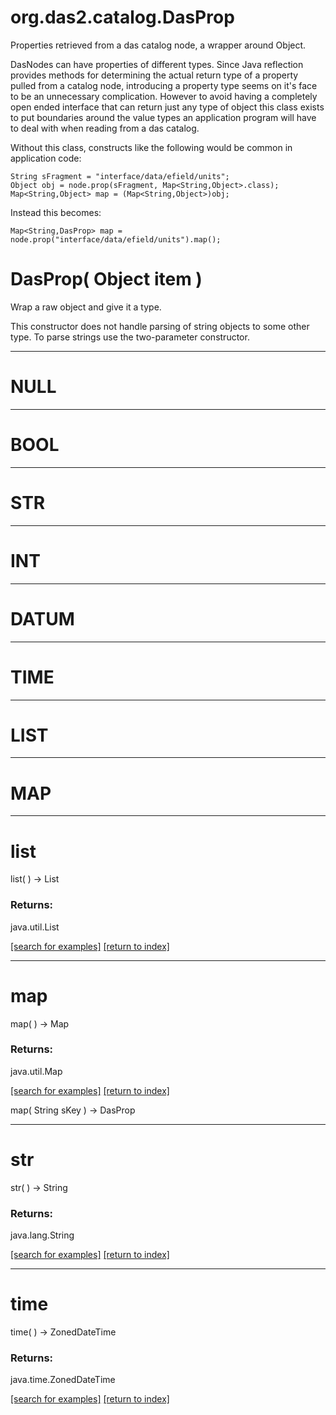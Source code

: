 # org.das2.catalog.DasProp

Properties retrieved from a das catalog node, a wrapper around Object.  

 DasNodes can have properties of different types.  Since Java reflection provides
 methods for determining the actual return type of a property pulled from a catalog
 node, introducing a property type seems on it's face to be an unnecessary 
 complication.  However to avoid having a completely open ended interface that can
 return just any type of object this class exists to put boundaries around the
 value types an application program will have to deal with when reading from a das
 catalog.  
 
 Without this class, constructs like the following would be common in application
 code:
 
    String sFragment = "interface/data/efield/units";
    Object obj = node.prop(sFragment, Map<String,Object>.class);
    Map<String,Object> map = (Map<String,Object>)obj;
 
 Instead this becomes:
   
    Map<String,DasProp> map = node.prop("interface/data/efield/units").map();

# DasProp( Object item )
Wrap a raw object and give it a type.
 
 This constructor does not handle parsing of string objects to some
 other type.  To parse strings use the two-parameter constructor.

***
<a name="NULL"></a>
# NULL



***
<a name="BOOL"></a>
# BOOL



***
<a name="STR"></a>
# STR



***
<a name="INT"></a>
# INT



***
<a name="DATUM"></a>
# DATUM



***
<a name="TIME"></a>
# TIME



***
<a name="LIST"></a>
# LIST



***
<a name="MAP"></a>
# MAP



***
<a name="list"></a>
# list
list(  ) &rarr; List



### Returns:
java.util.List


<a href="https://github.com/autoplot/dev/search?q=list&unscoped_q=list">[search for examples]</a>
<a href="https://github.com/autoplot/documentation/blob/master/javadoc/index-all.md">[return to index]</a>

***
<a name="map"></a>
# map
map(  ) &rarr; Map



### Returns:
java.util.Map


<a href="https://github.com/autoplot/dev/search?q=map&unscoped_q=map">[search for examples]</a>
<a href="https://github.com/autoplot/documentation/blob/master/javadoc/index-all.md">[return to index]</a>

map( String sKey ) &rarr; DasProp<br>
***
<a name="str"></a>
# str
str(  ) &rarr; String



### Returns:
java.lang.String


<a href="https://github.com/autoplot/dev/search?q=str&unscoped_q=str">[search for examples]</a>
<a href="https://github.com/autoplot/documentation/blob/master/javadoc/index-all.md">[return to index]</a>

***
<a name="time"></a>
# time
time(  ) &rarr; ZonedDateTime



### Returns:
java.time.ZonedDateTime


<a href="https://github.com/autoplot/dev/search?q=time&unscoped_q=time">[search for examples]</a>
<a href="https://github.com/autoplot/documentation/blob/master/javadoc/index-all.md">[return to index]</a>

